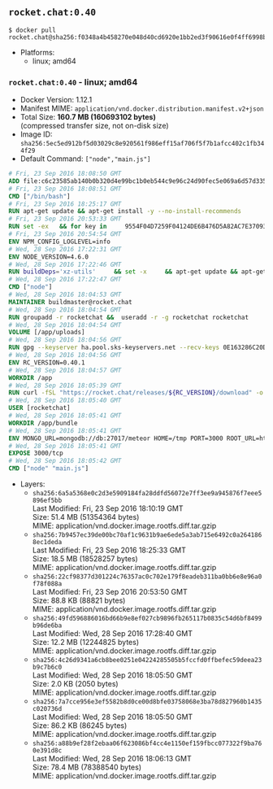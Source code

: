 ## `rocket.chat:0.40`

```console
$ docker pull rocket.chat@sha256:f0348a4b458270e048d40cd6920e1bb2ed3f90616e0f4ff6998b078e2fe39f98
```

-	Platforms:
	-	linux; amd64

### `rocket.chat:0.40` - linux; amd64

-	Docker Version: 1.12.1
-	Manifest MIME: `application/vnd.docker.distribution.manifest.v2+json`
-	Total Size: **160.7 MB (160693102 bytes)**  
	(compressed transfer size, not on-disk size)
-	Image ID: `sha256:5ec5ed912bf5d03029c8e920561f986eff15af706f5f7b1afcc402c1fb344f29`
-	Default Command: `["node","main.js"]`

```dockerfile
# Fri, 23 Sep 2016 18:08:50 GMT
ADD file:c6c23585ab140b0b320d4e99bc1b0eb544c9e96c24d90fec5e069a6d57d335ca in / 
# Fri, 23 Sep 2016 18:08:51 GMT
CMD ["/bin/bash"]
# Fri, 23 Sep 2016 18:25:17 GMT
RUN apt-get update && apt-get install -y --no-install-recommends 		ca-certificates 		curl 		wget 	&& rm -rf /var/lib/apt/lists/*
# Fri, 23 Sep 2016 20:53:33 GMT
RUN set -ex   && for key in     9554F04D7259F04124DE6B476D5A82AC7E37093B     94AE36675C464D64BAFA68DD7434390BDBE9B9C5     0034A06D9D9B0064CE8ADF6BF1747F4AD2306D93     FD3A5288F042B6850C66B31F09FE44734EB7990E     71DCFD284A79C3B38668286BC97EC7A07EDE3FC1     DD8F2338BAE7501E3DD5AC78C273792F7D83545D     B9AE9905FFD7803F25714661B63B535A4C206CA9     C4F0DFFF4E8C1A8236409D08E73BC641CC11F4C8   ; do     gpg --keyserver ha.pool.sks-keyservers.net --recv-keys "$key";   done
# Fri, 23 Sep 2016 20:54:54 GMT
ENV NPM_CONFIG_LOGLEVEL=info
# Wed, 28 Sep 2016 17:22:31 GMT
ENV NODE_VERSION=4.6.0
# Wed, 28 Sep 2016 17:22:46 GMT
RUN buildDeps='xz-utils'     && set -x     && apt-get update && apt-get install -y $buildDeps --no-install-recommends     && rm -rf /var/lib/apt/lists/*     && curl -SLO "https://nodejs.org/dist/v$NODE_VERSION/node-v$NODE_VERSION-linux-x64.tar.xz"     && curl -SLO "https://nodejs.org/dist/v$NODE_VERSION/SHASUMS256.txt.asc"     && gpg --batch --decrypt --output SHASUMS256.txt SHASUMS256.txt.asc     && grep " node-v$NODE_VERSION-linux-x64.tar.xz\$" SHASUMS256.txt | sha256sum -c -     && tar -xJf "node-v$NODE_VERSION-linux-x64.tar.xz" -C /usr/local --strip-components=1     && rm "node-v$NODE_VERSION-linux-x64.tar.xz" SHASUMS256.txt.asc SHASUMS256.txt     && apt-get purge -y --auto-remove $buildDeps     && ln -s /usr/local/bin/node /usr/local/bin/nodejs
# Wed, 28 Sep 2016 17:22:47 GMT
CMD ["node"]
# Wed, 28 Sep 2016 18:04:53 GMT
MAINTAINER buildmaster@rocket.chat
# Wed, 28 Sep 2016 18:04:54 GMT
RUN groupadd -r rocketchat &&  useradd -r -g rocketchat rocketchat
# Wed, 28 Sep 2016 18:04:54 GMT
VOLUME [/app/uploads]
# Wed, 28 Sep 2016 18:04:56 GMT
RUN gpg --keyserver ha.pool.sks-keyservers.net --recv-keys 0E163286C20D07B9787EBE9FD7F9D0414FD08104
# Wed, 28 Sep 2016 18:04:56 GMT
ENV RC_VERSION=0.40.1
# Wed, 28 Sep 2016 18:04:57 GMT
WORKDIR /app
# Wed, 28 Sep 2016 18:05:39 GMT
RUN curl -fSL "https://rocket.chat/releases/${RC_VERSION}/download" -o rocket.chat.tgz &&  curl -fSL "https://rocket.chat/releases/${RC_VERSION}/asc" -o rocket.chat.tgz.asc &&  gpg --batch --verify rocket.chat.tgz.asc rocket.chat.tgz &&  tar zxvf rocket.chat.tgz &&  rm rocket.chat.tgz rocket.chat.tgz.asc &&  cd bundle/programs/server &&  npm install
# Wed, 28 Sep 2016 18:05:40 GMT
USER [rocketchat]
# Wed, 28 Sep 2016 18:05:41 GMT
WORKDIR /app/bundle
# Wed, 28 Sep 2016 18:05:41 GMT
ENV MONGO_URL=mongodb://db:27017/meteor HOME=/tmp PORT=3000 ROOT_URL=http://localhost:3000 Accounts_AvatarStorePath=/app/uploads
# Wed, 28 Sep 2016 18:05:41 GMT
EXPOSE 3000/tcp
# Wed, 28 Sep 2016 18:05:42 GMT
CMD ["node" "main.js"]
```

-	Layers:
	-	`sha256:6a5a5368e0c2d3e5909184fa28ddfd56072e7ff3ee9a945876f7eee5896ef5bb`  
		Last Modified: Fri, 23 Sep 2016 18:10:19 GMT  
		Size: 51.4 MB (51354364 bytes)  
		MIME: application/vnd.docker.image.rootfs.diff.tar.gzip
	-	`sha256:7b9457ec39de00bc70af1c9631b9ae6ede5a3ab715e6492c0a2641868ec1deda`  
		Last Modified: Fri, 23 Sep 2016 18:25:33 GMT  
		Size: 18.5 MB (18528257 bytes)  
		MIME: application/vnd.docker.image.rootfs.diff.tar.gzip
	-	`sha256:22cf98377d301224c76357ac0c702e179f8eadeb311ba0bb6e8e96a0f78f088a`  
		Last Modified: Fri, 23 Sep 2016 20:53:50 GMT  
		Size: 88.8 KB (88821 bytes)  
		MIME: application/vnd.docker.image.rootfs.diff.tar.gzip
	-	`sha256:49fd596886016bd66b9e8ef027cb9896fb265117b0835c54d6bf8499b96de6ba`  
		Last Modified: Wed, 28 Sep 2016 17:28:40 GMT  
		Size: 12.2 MB (12244825 bytes)  
		MIME: application/vnd.docker.image.rootfs.diff.tar.gzip
	-	`sha256:4c26d9341a6cb8bee0251e04224285505b5fccfd0ffbefec59deea23b9c7b6c0`  
		Last Modified: Wed, 28 Sep 2016 18:05:50 GMT  
		Size: 2.0 KB (2050 bytes)  
		MIME: application/vnd.docker.image.rootfs.diff.tar.gzip
	-	`sha256:7a7cce956e3ef5582b8d0ce00d8bfe03758068e3ba78d827960b1435c020736d`  
		Last Modified: Wed, 28 Sep 2016 18:05:50 GMT  
		Size: 86.2 KB (86245 bytes)  
		MIME: application/vnd.docker.image.rootfs.diff.tar.gzip
	-	`sha256:a88b9ef28f2ebaa06f623086bf4cc4e1150ef159fbcc077322f9ba760e391d8c`  
		Last Modified: Wed, 28 Sep 2016 18:06:13 GMT  
		Size: 78.4 MB (78388540 bytes)  
		MIME: application/vnd.docker.image.rootfs.diff.tar.gzip
